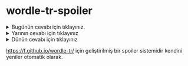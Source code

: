 # wordle-tr-spoiler

<details>
  <summary>Bugünün cevabı için tıklayınız.</summary>
  <br>
    <b> turno </b>
</details>

<details>
  <summary>Yarının cevabı için tıklayınız</summary>
  <br>
   <b> üzlük </b>
</details>

<details>
  <summary>Dünün cevabı için tıklayınız </summary>
  <br>
  <b> kumul </b>
</details>

https://f.github.io/wordle-tr/ için geliştirilmiş bir spoiler sistemidir kendini yeniler otomatik olarak.

